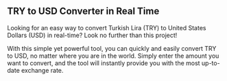 ## TRY to USD Converter in Real Time

Looking for an easy way to convert Turkish Lira (TRY) to United States Dollars (USD) in real-time? Look no further than this project!

With this simple yet powerful tool, you can quickly and easily convert TRY to USD, no matter where you are in the world. Simply enter the amount you want to convert, and the tool will instantly provide you with the most up-to-date exchange rate.

